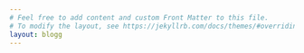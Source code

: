 ```yaml
---
# Feel free to add content and custom Front Matter to this file.
# To modify the layout, see https://jekyllrb.com/docs/themes/#overriding-theme-defaults
layout: blogg
---
```






